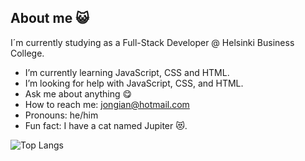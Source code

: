 ## About me 😺

I´m currently studying as a Full-Stack Developer @ Helsinki Business College.

-  I’m currently learning  JavaScript, CSS and HTML.
-  I’m looking for help with JavaScript, CSS, and HTML.
-  Ask me about anything 😋
-  How to reach me: jongian@hotmail.com
-  Pronouns: he/him
-  Fun fact: I have a cat named Jupiter 😻.


![Top Langs](https://github-readme-stats.vercel.app/api/top-langs/?username=JonathanGian&theme=tokyonight)


